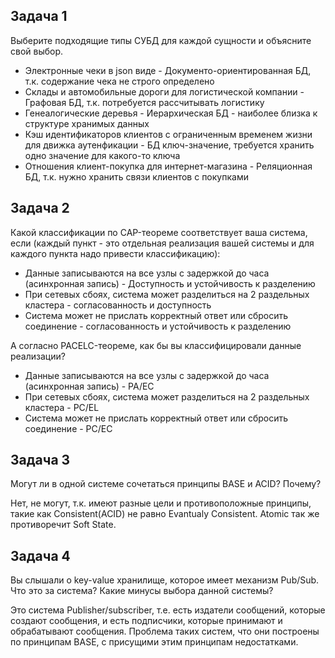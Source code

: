 ## Задача 1
Выберите подходящие типы СУБД для каждой сущности и объясните свой выбор.

- Электронные чеки в json виде - Документо-ориентированная БД, т.к. содержание чека не строго определено
- Склады и автомобильные дороги для логистической компании - Графовая БД, т.к. потребуется рассчитывать логистику
- Генеалогические деревья - Иерархическая БД - наиболее близка к структуре хранимых данных
- Кэш идентификаторов клиентов с ограниченным временем жизни для движка аутенфикации - БД ключ-значение, требуется хранить одно значение для какого-то ключа
- Отношения клиент-покупка для интернет-магазина - Реляционная БД, т.к. нужно хранить связи клиентов с покупками 

## Задача 2

Какой классификации по CAP-теореме соответствует ваша система, если (каждый пункт - это отдельная реализация вашей системы и для каждого пункта надо привести классификацию):

- Данные записываются на все узлы с задержкой до часа (асинхронная запись) - Доступность и устойчивость к разделению
- При сетевых сбоях, система может разделиться на 2 раздельных кластера - согласованность и доступность
- Система может не прислать корректный ответ или сбросить соединение - согласованность и устойчивость к разделению

А согласно PACELC-теореме, как бы вы классифицировали данные реализации?

- Данные записываются на все узлы с задержкой до часа (асинхронная запись) - PA/EC
- При сетевых сбоях, система может разделиться на 2 раздельных кластера - PC/EL
- Система может не прислать корректный ответ или сбросить соединение - PC/EC

## Задача 3
Могут ли в одной системе сочетаться принципы BASE и ACID? Почему?

Нет, не могут, т.к. имеют разные цели и противоположные принципы, такие как Consistent(ACID) не равно Evantualy Consistent. Atomic так же противоречит Soft State.


## Задача 4
Вы слышали о key-value хранилище, которое имеет механизм Pub/Sub. Что это за система? Какие минусы выбора данной системы?

Это система Publisher/subscriber, т.е. есть издатели сообщений, которые создают сообщения, и есть подписчики, которые принимают и обрабатывают сообщения. Проблема таких систем, что они построены по принципам BASE, с присущими этим принципам недостатками.

